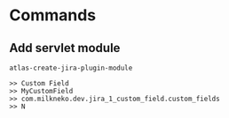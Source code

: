 # Commands

## Add servlet module

    atlas-create-jira-plugin-module 

    >> Custom Field
    >> MyCustomField
    >> com.milkneko.dev.jira_1_custom_field.custom_fields
    >> N
